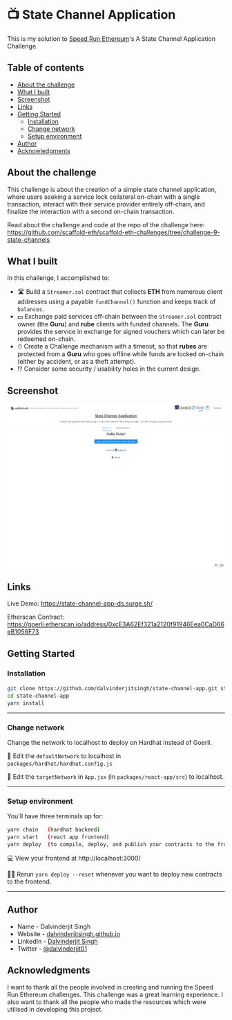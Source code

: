 # 📺 State Channel Application

This is my solution to [Speed Run Ethereum](https://speedrunethereum.com/)'s A State Channel Application Challenge.

## Table of contents

- [About the challenge](#about-the-challenge)
- [What I built](#what-i-built)
- [Screenshot](#screenshot)
- [Links](#links)
- [Getting Started](#getting-started)
  - [Installation](#installation)
  - [Change network](#change-network)
  - [Setup environment](#setup-environment)
- [Author](#author)
- [Acknowledgments](#acknowledgments)

## About the challenge

This challenge is about the creation of a simple state channel application, where users seeking a service lock collateral on-chain with a single transaction, interact with their service provider entirely off-chain, and finalize the interaction with a second on-chain transaction.

Read about the challenge and code at the repo of the challenge here: https://github.com/scaffold-eth/scaffold-eth-challenges/tree/challenge-9-state-channels

## What I built

In this challenge, I accomplished to:

- 🛣️ Build a `Streamer.sol` contract that collects **ETH** from numerous client addresses using a payable `fundChannel()` function and keeps track of `balances`.
- 💵 Exchange paid services off-chain between the `Streamer.sol` contract owner (the **Guru**) and **rube** clients with funded channels. The **Guru** provides the service in exchange for signed vouchers which can later be redeemed on-chain.
- ⏱ Create a Challenge mechanism with a timeout, so that **rubes** are protected from a **Guru** who goes offline while funds are locked on-chain (either by accident, or as a theft attempt).
- ⁉ Consider some security / usability holes in the current design.

## Screenshot

![Screenshot](./screenshot.jpg)

## Links

Live Demo: https://state-channel-app-ds.surge.sh/

Etherscan Contract: https://goerli.etherscan.io/address/0xcE3A62Ef321a2120f91946Eea0CaD66eB1056F73

## Getting Started

### Installation

```bash
git clone https://github.com/dalvinderjitsingh/state-channel-app.git state-channel-app
cd state-channel-app
yarn install
```

---

### Change network

Change the network to localhost to deploy on Hardhat instead of Goerli.

📡 Edit the `defaultNetwork` to localhost in `packages/hardhat/hardhat.config.js`

📝 Edit the `targetNetwork` in `App.jsx` (in `packages/react-app/src`) to localhost.

---

### Setup environment

You'll have three terminals up for:

```bash
yarn chain   (hardhat backend)
yarn start   (react app frontend)
yarn deploy  (to compile, deploy, and publish your contracts to the frontend)
```

💻 View your frontend at http://localhost:3000/

👩‍💻 Rerun `yarn deploy --reset` whenever you want to deploy new contracts to the frontend.

---

## Author

- Name - Dalvinderjit Singh
- Website - [dalvinderjitsingh.github.io](https://dalvinderjitsingh.github.io/)
- LinkedIn - [Dalvinderjit Singh](https://www.linkedin.com/in/dalvinderjit-singh-a40b511b7/)
- Twitter - [@dalvinderjit01](https://twitter.com/dalvinderjit01)

## Acknowledgments

I want to thank all the people involved in creating and running the Speed Run Ethereum challenges. This challenge was a great learning experience. I also want to thank all the people who made the resources which were utilised in developing this project.
